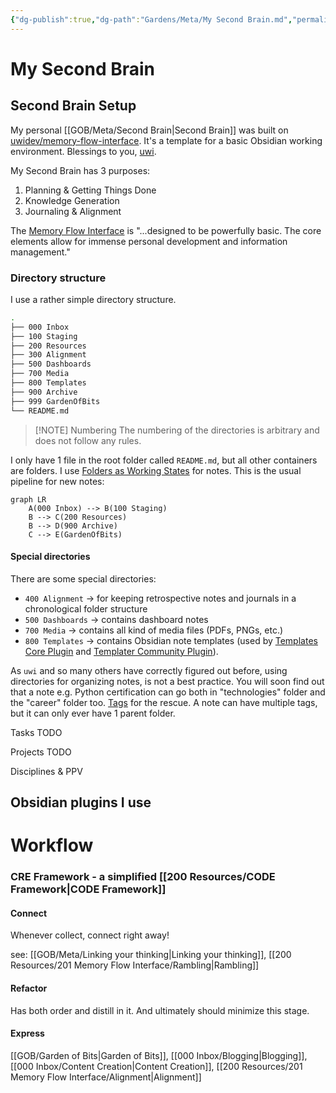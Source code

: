 ```yaml
---
{"dg-publish":true,"dg-path":"Gardens/Meta/My Second Brain.md","permalink":"/gardens/meta/my-second-brain/","tags":["second-brain","pkm","obsidian"],"noteIcon":"1","created":"2023-09-01","updated":"2023-10-02"}
---
```


# My Second Brain

## Second Brain Setup
My personal [[GOB/Meta/Second Brain\|Second Brain]] was built on [uwidev/memory-flow-interface](https://github.com/uwidev/memory-flow-interface). It's a template for a basic Obsidian working environment. Blessings to you, [uwi](https://github.com/uwidev).

My Second Brain has 3 purposes:
1. Planning & Getting Things Done
2. Knowledge Generation
3. Journaling & Alignment

The [Memory Flow Interface](https://github.com/uwidev/memory-flow-interface/blob/main/00%20%E2%99%BB%20Memory%20Flow%20Interface.md) is "...designed to be powerfully basic. The core elements allow for immense personal development and information management."

### Directory structure

I use a rather simple directory structure.
```bash
.  
├── 000 Inbox  
├── 100 Staging  
├── 200 Resources  
├── 300 Alignment  
├── 500 Dashboards  
├── 700 Media  
├── 800 Templates  
├── 900 Archive  
├── 999 GardenOfBits
└── README.md
```

> [!NOTE] Numbering
> The numbering of the directories is arbitrary and does not follow any rules.

I only have 1 file in the root folder called `README.md`, but all other containers are folders. I use [Folders as Working States](https://github.com/uwidev/memory-flow-interface/blob/main/200%20Resources/Folders%20as%20Working%20States.md) for notes. This is the usual pipeline for new notes:

```mermaid
graph LR
    A(000 Inbox) --> B(100 Staging)
    B --> C(200 Resources)
    B --> D(900 Archive)
    C --> E(GardenOfBits)
```

#### Special directories

There are some special directories:
- `400 Alignment` -> for keeping retrospective notes and journals in a chronological folder structure
- `500 Dashboards` -> contains dashboard notes
- `700 Media` -> contains all kind of media files (PDFs, PNGs, etc.)
- `800 Templates` -> contains Obsidian note templates (used by [Templates Core Plugin](https://help.obsidian.md/Plugins/Templates) and [Templater Community Plugin](https://github.com/SilentVoid13/Templater)).

As `uwi` and so many others have correctly figured out before, using directories for organizing notes, is not a best practice. You will soon find out that a note e.g. Python certification can go both in "technologies" folder and the "career" folder too. [Tags](https://github.com/uwidev/memory-flow-interface/blob/main/200%20Resources/Tags.md) for the rescue. A note can have multiple tags, but it can only ever have 1 parent folder.

Tasks TODO

Projects TODO

Disciplines & PPV

## Obsidian plugins I use
# Workflow

### **CRE** Framework - a simplified [[200 Resources/CODE Framework\|CODE Framework]] 

#### Connect
Whenever collect, connect right away! 

see: [[GOB/Meta/Linking your thinking\|Linking your thinking]], [[200 Resources/201 Memory Flow Interface/Rambling\|Rambling]]

#### Refactor
Has both order and distill in it. And ultimately should minimize this stage.

#### Express 
[[GOB/Garden of Bits\|Garden of Bits]], [[000 Inbox/Blogging\|Blogging]], [[000 Inbox/Content Creation\|Content Creation]], [[200 Resources/201 Memory Flow Interface/Alignment\|Alignment]]




